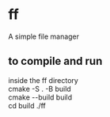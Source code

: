 # ff
A simple file manager

## to compile and run
  inside the ff directory \
  cmake -S . -B build \
  cmake --build build \
  cd build
  ./ff
